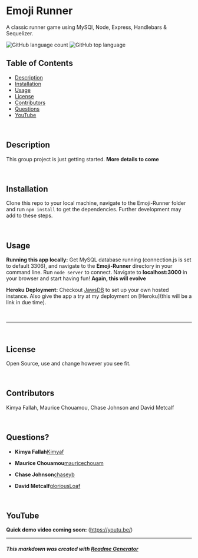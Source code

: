 # Emoji Runner
A classic runner game using MySQl, Node, Express, Handlebars & Sequelizer.

![GitHub language count](https://img.shields.io/github/languages/count/gloriousLoaf/Emoji-Runner)
![GitHub top language](https://img.shields.io/github/languages/top/gloriousLoaf/Emoji-Runner)

## Table of Contents
* [Description](#-description)
* [Installation](#-installation)
* [Usage](#-usage)
* [License](#-license)
* [Contributors](#-contributors)
* [Questions](#-questions)
* [YouTube](#-youtube)
<p>&nbsp;</p>

## Description
This group project is just getting started. **More details to come**
<p>&nbsp;</p>

## Installation
Clone this repo to your local machine, navigate to the Emoji-Runner folder and run ```npm install``` to get the dependencies. Further development may add to these steps.
<p>&nbsp;</p>

## Usage
**Running this app locally:** Get MySQL database running (connection.js is set to default 3306), and navigate to the **Emoji-Runner** directory in your command line. Run ```node server``` to connect. Navigate to **localhost:3000** in your browser and start having fun! **Again, this will evolve**

**Heroku Deployment:** Checkout [JawsDB](https://elements.heroku.com/addons/jawsdb) to set up your own hosted instance. Also give the app a try at my deployment on [Heroku](this will be a link in due time).
<p>&nbsp;</p>

---
<p>&nbsp;</p>

## License
Open Source, use and change however you see fit.
<p>&nbsp;</p>

## Contributors
Kimya Fallah, Maurice Chouamou, Chase Johnson and David Metcalf
<p>&nbsp;</p>

## Questions?
  * **Kimya Fallah**[Kimyaf](https://github.com/Kimyaf)

  * **Maurice Chouamou**[mauricechouam](https://github.com/mauricechouam)

  * **Chase Johnson**[chaseyb](https://github.com/chaseyb)

  * **David Metcalf**[gloriousLoaf](https://github.com/gloriousLoaf)


<p>&nbsp;</p>

## YouTube
**Quick demo video coming soon:** (https://youtu.be/)

---

##### This markdown was created with [Readme Generator](https://github.com/gloriousLoaf/Readme-Generator)
